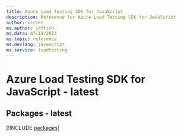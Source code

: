```yaml
---
title: Azure Load Testing SDK for JavaScript
description: Reference for Azure Load Testing SDK for JavaScript
author: xirzec
ms.author: jeffish
ms.data: 07/18/2023
ms.topic: reference
ms.devlang: javascript
ms.service: loadtesting
---
```

# Azure Load Testing SDK for JavaScript - latest
## Packages - latest
[!INCLUDE [packages](load-testing-index.md)]